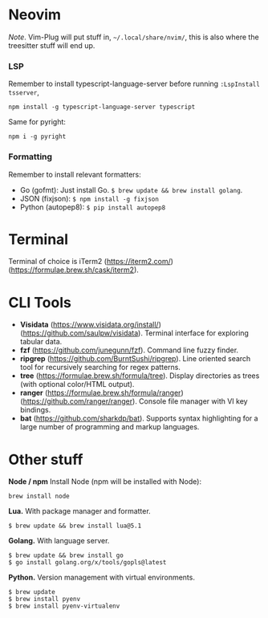 # Neovim

*Note*. Vim-Plug will put stuff in, `~/.local/share/nvim/`, this is also where the treesitter stuff will end up.

### LSP
Remember to install typescript-language-server before running `:LspInstall tsserver`,
```
npm install -g typescript-language-server typescript
```
Same for pyright:
```
npm i -g pyright
```

### Formatting
Remember to install relevant formatters:
- Go (gofmt): Just install Go. `$ brew update && brew install golang`.
- JSON (fixjson): `$ npm install -g fixjson`
- Python (autopep8): `$ pip install autopep8`

# Terminal
Terminal of choice is iTerm2 (https://iterm2.com/) (https://formulae.brew.sh/cask/iterm2).


# CLI Tools
- **Visidata** (https://www.visidata.org/install/) (https://github.com/saulpw/visidata). Terminal interface for exploring tabular data.
- **fzf** (https://github.com/junegunn/fzf). Command line fuzzy finder.
- **ripgrep** (https://github.com/BurntSushi/ripgrep). Line oriented search tool for recursively searching for regex patterns.
- **tree** (https://formulae.brew.sh/formula/tree). Display directories as trees (with optional color/HTML output).
- **ranger** (https://formulae.brew.sh/formula/ranger) (https://github.com/ranger/ranger). Console file manager with VI key bindings.
- **bat** (https://github.com/sharkdp/bat). Supports syntax highlighting for a large number of programming and markup languages.

# Other stuff
**Node / npm**
Install Node (npm will be installed with Node):
```
brew install node
```

**Lua.** 
With package manager and formatter.
```
$ brew update && brew install lua@5.1
```

**Golang.**
With language server.
```
$ brew update && brew install go
$ go install golang.org/x/tools/gopls@latest
```

**Python.**
Version management with virtual environments.
```
$ brew update
$ brew install pyenv
$ brew install pyenv-virtualenv
```
